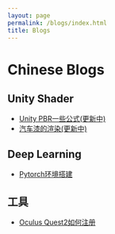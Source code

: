 ```yaml
---
layout: page
permalink: /blogs/index.html
title: Blogs
---
```


# Chinese Blogs

## Unity Shader

- [Unity PBR一些公式(更新中)](/blogs/pbr)
- [汽车漆的渲染(更新中)](/blogs/carpaint)

## Deep Learning

- [Pytorch环境搭建](/blogs/buildpytorch)

## 工具
- [Oculus Quest2如何注册](/blogs/quest2)

